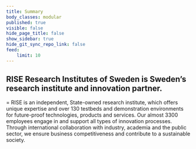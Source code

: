 ```yaml
---
title: Summary
body_classes: modular
published: true
visible: false
hide_page_title: false
show_sidebar: true
hide_git_sync_repo_link: false
feed:
    limit: 10
---
```


## RISE Research Institutes of Sweden is Sweden’s research institute and innovation partner.

=
RISE is an independent, State-owned research institute, which offers unique expertise and over 130 testbeds and demonstration environments for future-proof technologies, products and services. Our almost 3300 employees engage in and support all types of innovation processes. Through international collaboration with industry, academia and the public sector, we ensure business competitiveness and contribute to a sustainable society.
